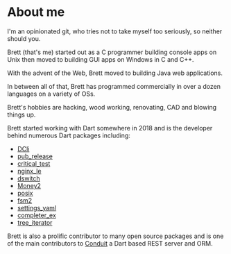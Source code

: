 # About me

I'm an opinionated git, who tries not to take myself too seriously, so neither should you.

Brett \(that's me\) started out as a C programmer building console apps on Unix then moved to building GUI apps on Windows in C and C++.

With the advent of the Web, Brett moved to building Java web applications.

In between all of that, Brett has programmed commercially in over a dozen languages on a variety of OSs.

Brett's hobbies are hacking, wood working, renovating, CAD and blowing things up.

Brett started working with Dart somewhere in 2018 and is the developer behind numerous Dart packages including:

* [DCli](https://pub.dev/packages/dcli)
* [pub\_release](https://pub.dev/packages/pub_release)
* [critical\_test](https://pub.dev/packages/critical_test)
* [nginx\_le](https://pub.dev/packages/nginx_le)
* [dswitch](https://pub.dev/packages/dswitch)
* [Money2](https://pub.dev/packages/money2)
* [posix](https://pub.dev/packages/posix)
* [fsm2](https://pub.dev/packages/fsm2)
* [settings\_yaml](https://pub.dev/packages/settings_yaml)
* [completer\_ex](https://pub.dev/packages/completer_ex)
* [tree\_iterator](https://pub.dev/packages/tree_iterator)

Brett is also a prolific contributor to many open source packages and is one of the main contributors to [Conduit](https://pub.dev/packages/conduit) a Dart based REST server and ORM.



